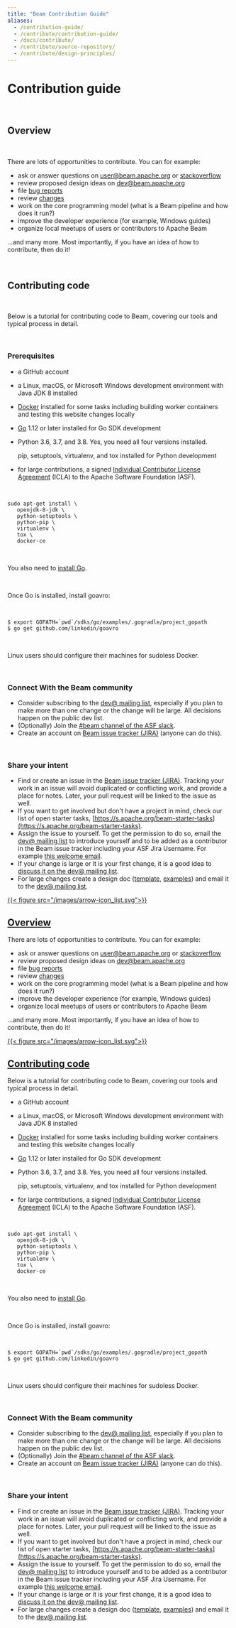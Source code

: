 ```yaml
---
title: "Beam Contribution Guide"
aliases:
  - /contribution-guide/
  - /contribute/contribution-guide/
  - /docs/contribute/
  - /contribute/source-repository/
  - /contribute/design-principles/
---
```


<!--
Licensed under the Apache License, Version 2.0 (the "License");
you may not use this file except in compliance with the License.
You may obtain a copy of the License at

http://www.apache.org/licenses/LICENSE-2.0

Unless required by applicable law or agreed to in writing, software
distributed under the License is distributed on an "AS IS" BASIS,
WITHOUT WARRANTIES OR CONDITIONS OF ANY KIND, either express or implied.
See the License for the specific language governing permissions and
limitations under the License.
-->

# Contribution guide

</br>

<div class="arrow-lists-desktop">

## Overview

</br>

There are lots of opportunities to contribute. You can for example:

<div class="arrow-list">

- ask or answer questions on [user@beam.apache.org](/community/contact-us/) or
  [stackoverflow](https://stackoverflow.com/questions/tagged/apache-beam)
- review proposed design ideas on [dev@beam.apache.org](/community/contact-us/)
- file [bug reports](https://issues.apache.org/jira/projects/BEAM/issues)
- review [changes](https://github.com/apache/beam/pulls)
- work on the core programming model (what is a Beam pipeline and how does it
  run?)
- improve the developer experience (for example, Windows guides)
- organize local meetups of users or contributors to Apache Beam

</div>

...and many more. Most importantly, if you have an idea of how to contribute, then do it!

</br>

## Contributing code

</br>

Below is a tutorial for contributing code to Beam, covering our tools and typical process in
detail.

</br>

### Prerequisites

<div class="arrow-list">

- a GitHub account
- a Linux, macOS, or Microsoft Windows development environment with Java JDK 8 installed
- [Docker](https://www.docker.com/) installed for some tasks including building worker containers and testing this website
  changes locally
- [Go](https://golang.org) 1.12 or later installed for Go SDK development
- Python 3.6, 3.7, and 3.8. Yes, you need all four versions installed.

  pip, setuptools, virtualenv, and tox installed for Python development

- for large contributions, a signed [Individual Contributor License
  Agreement](https://www.apache.org/licenses/icla.pdf) (ICLA) to the Apache
  Software Foundation (ASF).

</div>

</br>

```
sudo apt-get install \
   openjdk-8-jdk \
   python-setuptools \
   python-pip \
   virtualenv \
   tox \
   docker-ce
```

</br>

You also need to [install Go](https://golang.org/doc/install).

</br>

Once Go is installed, install goavro:

</br>

```
$ export GOPATH=`pwd`/sdks/go/examples/.gogradle/project_gopath
$ go get github.com/linkedin/goavro
```

</br>

Linux users should configure their machines for sudoless Docker.

</br>

### Connect With the Beam community

<div class="arrow-list">

- Consider subscribing to the [dev@ mailing list](/community/contact-us/), especially
  if you plan to make more than one change or the change will be large. All decisions happen on the
  public dev list.
- (Optionally) Join the [#beam channel of the ASF slack](/community/contact-us/).
- Create an account on [Beam issue tracker (JIRA)](https://issues.apache.org/jira/projects/BEAM/issues)
(anyone can do this).
</div>

</br>

### Share your intent

<div class="arrow-list">

- Find or create an issue in the [Beam issue tracker (JIRA)](https://issues.apache.org/jira/projects/BEAM/issues).
  Tracking your work in an issue will avoid duplicated or conflicting work, and provide
  a place for notes. Later, your pull request will be linked to the issue as well.
- If you want to get involved but don't have a project in mind, check our list of open starter tasks,
  [https://s.apache.org/beam-starter-tasks](https://s.apache.org/beam-starter-tasks).
- Assign the issue to yourself. To get the permission to do so, email
  the [dev@ mailing list](/community/contact-us)
  to introduce yourself and to be added as a contributor in the Beam issue tracker including your
  ASF Jira Username. For example [this welcome email](https://lists.apache.org/thread.html/e6018c2aaf7dc7895091434295e5b0fafe192b975e3e3761fcf0cda7@%3Cdev.beam.apache.org%3E).
- If your change is large or it is your first change, it is a good idea to
  [discuss it on the dev@ mailing list](/community/contact-us/).
- For large changes create a design doc
  ([template](https://s.apache.org/beam-design-doc-template),
  [examples](https://s.apache.org/beam-design-docs)) and email it to the [dev@ mailing list](/community/contact-us).

</div>
</div>

<div class="arrow-lists-mobile">

 <a class="arrow-list-header" data-toggle="collapse" href="#collapseOverview" role="button" aria-expanded="false" aria-controls="collapseOverview">
  {{< figure src="/images/arrow-icon_list.svg">}}

## Overview

  </a>

<div class="arrow-list collapse" id="collapseOverview">

There are lots of opportunities to contribute. You can for example:

- ask or answer questions on [user@beam.apache.org](/community/contact-us/) or
  [stackoverflow](https://stackoverflow.com/questions/tagged/apache-beam)
- review proposed design ideas on [dev@beam.apache.org](/community/contact-us/)
- file [bug reports](https://issues.apache.org/jira/projects/BEAM/issues)
- review [changes](https://github.com/apache/beam/pulls)
- work on the core programming model (what is a Beam pipeline and how does it
  run?)
- improve the developer experience (for example, Windows guides)
- organize local meetups of users or contributors to Apache Beam

...and many more. Most importantly, if you have an idea of how to contribute, then do it!

</div>

<a class="arrow-list-header" data-toggle="collapse" href="#collapseContributing" role="button" aria-expanded="false" aria-controls="collapseContributing">
   {{< figure src="/images/arrow-icon_list.svg">}}

## Contributing code

  </a>

<div class="arrow-list collapse" id="collapseContributing">

Below is a tutorial for contributing code to Beam, covering our tools and typical process in
detail.

- a GitHub account
- a Linux, macOS, or Microsoft Windows development environment with Java JDK 8 installed
- [Docker](https://www.docker.com/) installed for some tasks including building worker containers and testing this website
  changes locally
- [Go](https://golang.org) 1.12 or later installed for Go SDK development
- Python 3.6, 3.7, and 3.8. Yes, you need all four versions installed.

  pip, setuptools, virtualenv, and tox installed for Python development

- for large contributions, a signed [Individual Contributor License
  Agreement](https://www.apache.org/licenses/icla.pdf) (ICLA) to the Apache
  Software Foundation (ASF).

</div>

</br>

```
sudo apt-get install \
   openjdk-8-jdk \
   python-setuptools \
   python-pip \
   virtualenv \
   tox \
   docker-ce
```

</br>

You also need to [install Go](https://golang.org/doc/install).

</br>

Once Go is installed, install goavro:

</br>

```
$ export GOPATH=`pwd`/sdks/go/examples/.gogradle/project_gopath
$ go get github.com/linkedin/goavro
```

</br>

Linux users should configure their machines for sudoless Docker.

</br>

### Connect With the Beam community

<div class="arrow-list">

- Consider subscribing to the [dev@ mailing list](/community/contact-us/), especially
  if you plan to make more than one change or the change will be large. All decisions happen on the
  public dev list.
- (Optionally) Join the [#beam channel of the ASF slack](/community/contact-us/).
- Create an account on [Beam issue tracker (JIRA)](https://issues.apache.org/jira/projects/BEAM/issues)
(anyone can do this).
</div>

</br>

### Share your intent

<div class="arrow-list">

- Find or create an issue in the [Beam issue tracker (JIRA)](https://issues.apache.org/jira/projects/BEAM/issues).
  Tracking your work in an issue will avoid duplicated or conflicting work, and provide
  a place for notes. Later, your pull request will be linked to the issue as well.
- If you want to get involved but don't have a project in mind, check our list of open starter tasks,
  [https://s.apache.org/beam-starter-tasks](https://s.apache.org/beam-starter-tasks).
- Assign the issue to yourself. To get the permission to do so, email
  the [dev@ mailing list](/community/contact-us)
  to introduce yourself and to be added as a contributor in the Beam issue tracker including your
  ASF Jira Username. For example [this welcome email](https://lists.apache.org/thread.html/e6018c2aaf7dc7895091434295e5b0fafe192b975e3e3761fcf0cda7@%3Cdev.beam.apache.org%3E).
- If your change is large or it is your first change, it is a good idea to
  [discuss it on the dev@ mailing list](/community/contact-us/).
- For large changes create a design doc
  ([template](https://s.apache.org/beam-design-doc-template),
  [examples](https://s.apache.org/beam-design-docs)) and email it to the [dev@ mailing list](/community/contact-us).

</div>

</div>

